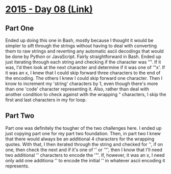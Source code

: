 # [2015 - Day 08 (Link)](https://adventofcode.com/2015/day/8)

## Part One
Ended up doing this one in Bash, mostly because I thought it would be simpler to sift through the strings without having to deal with converting them to raw strings and reverting any automatic ascii decodings that would be done by Python or JavaScript. Fairly straightforward in Bash. Ended up just iterating through each string and checking if the character was "\". If it was, I'd then look at the next character and determine if it was one of '\"x'. If it was an x, I knew that I could skip forward three characters to the end of the encoding. The others I knew I could skip forward one character. Then I know to increment my 'string' characters by 1, even though there's more than one 'code' character representing it. Also, rather than deal with another condition to check against with the wrapping " characters, I skip the first and last characters in my for loop.

## Part Two
Part one was definitely the tougher of the two challenges here. I ended up just copying part one for my part two foundation. Then, in part two I knew that there would always be an additional 4 characters for the wrapping quotes. With that, I then iterated through the string and checked for '\', if on one, then check the next and if it's one of '\' or '"', then I know that I'll need two additional '\' characters to encode the '\"'. If, however, it was an x, I need only add one additiona '\' to encode the initial '\' in whatever ascii encoding it represents.